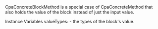 CpaConcreteBlockMethod is a special case of CpaConcreteMethod that also holds
the value of the block instead of just the input value.

Instance Variables
  valueTypes: <Set> - the types of the block's value.
